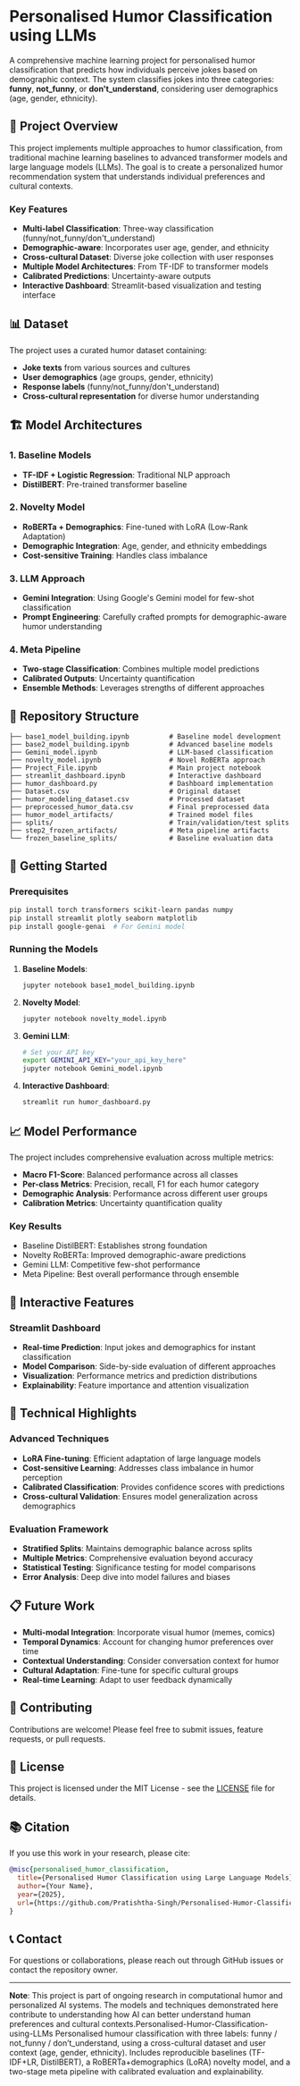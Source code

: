 # Personalised Humor Classification using LLMs

A comprehensive machine learning project for personalised humor classification that predicts how individuals perceive jokes based on demographic context. The system classifies jokes into three categories: **funny**, **not_funny**, or **don't_understand**, considering user demographics (age, gender, ethnicity).

## 🎯 Project Overview

This project implements multiple approaches to humor classification, from traditional machine learning baselines to advanced transformer models and large language models (LLMs). The goal is to create a personalized humor recommendation system that understands individual preferences and cultural contexts.

### Key Features

- **Multi-label Classification**: Three-way classification (funny/not_funny/don't_understand)
- **Demographic-aware**: Incorporates user age, gender, and ethnicity
- **Cross-cultural Dataset**: Diverse joke collection with user responses
- **Multiple Model Architectures**: From TF-IDF to transformer models
- **Calibrated Predictions**: Uncertainty-aware outputs
- **Interactive Dashboard**: Streamlit-based visualization and testing interface

## 📊 Dataset

The project uses a curated humor dataset containing:
- **Joke texts** from various sources and cultures
- **User demographics** (age groups, gender, ethnicity)
- **Response labels** (funny/not_funny/don't_understand)
- **Cross-cultural representation** for diverse humor understanding

## 🏗️ Model Architectures

### 1. Baseline Models
- **TF-IDF + Logistic Regression**: Traditional NLP approach
- **DistilBERT**: Pre-trained transformer baseline

### 2. Novelty Model
- **RoBERTa + Demographics**: Fine-tuned with LoRA (Low-Rank Adaptation)
- **Demographic Integration**: Age, gender, and ethnicity embeddings
- **Cost-sensitive Training**: Handles class imbalance

### 3. LLM Approach
- **Gemini Integration**: Using Google's Gemini model for few-shot classification
- **Prompt Engineering**: Carefully crafted prompts for demographic-aware humor understanding

### 4. Meta Pipeline
- **Two-stage Classification**: Combines multiple model predictions
- **Calibrated Outputs**: Uncertainty quantification
- **Ensemble Methods**: Leverages strengths of different approaches

## 📁 Repository Structure

```
├── base1_model_building.ipynb          # Baseline model development
├── base2_model_building.ipynb          # Advanced baseline models
├── Gemini_model.ipynb                  # LLM-based classification
├── novelty_model.ipynb                 # Novel RoBERTa approach
├── Project_File.ipynb                  # Main project notebook
├── streamlit_dashboard.ipynb           # Interactive dashboard
├── humor_dashboard.py                  # Dashboard implementation
├── Dataset.csv                         # Original dataset
├── humor_modeling_dataset.csv          # Processed dataset
├── preprocessed_humor_data.csv         # Final preprocessed data
├── humor_model_artifacts/              # Trained model files
├── splits/                             # Train/validation/test splits
├── step2_frozen_artifacts/             # Meta pipeline artifacts
└── frozen_baseline_splits/             # Baseline evaluation data
```

## 🚀 Getting Started

### Prerequisites

```bash
pip install torch transformers scikit-learn pandas numpy
pip install streamlit plotly seaborn matplotlib
pip install google-genai  # For Gemini model
```

### Running the Models

1. **Baseline Models**:
   ```bash
   jupyter notebook base1_model_building.ipynb
   ```

2. **Novelty Model**:
   ```bash
   jupyter notebook novelty_model.ipynb
   ```

3. **Gemini LLM**:
   ```bash
   # Set your API key
   export GEMINI_API_KEY="your_api_key_here"
   jupyter notebook Gemini_model.ipynb
   ```

4. **Interactive Dashboard**:
   ```bash
   streamlit run humor_dashboard.py
   ```

## 📈 Model Performance

The project includes comprehensive evaluation across multiple metrics:

- **Macro F1-Score**: Balanced performance across all classes
- **Per-class Metrics**: Precision, recall, F1 for each humor category
- **Demographic Analysis**: Performance across different user groups
- **Calibration Metrics**: Uncertainty quantification quality

### Key Results
- Baseline DistilBERT: Establishes strong foundation
- Novelty RoBERTa: Improved demographic-aware predictions
- Gemini LLM: Competitive few-shot performance
- Meta Pipeline: Best overall performance through ensemble

## 🎨 Interactive Features

### Streamlit Dashboard
- **Real-time Prediction**: Input jokes and demographics for instant classification
- **Model Comparison**: Side-by-side evaluation of different approaches
- **Visualization**: Performance metrics and prediction distributions
- **Explainability**: Feature importance and attention visualization

## 🔬 Technical Highlights

### Advanced Techniques
- **LoRA Fine-tuning**: Efficient adaptation of large language models
- **Cost-sensitive Learning**: Addresses class imbalance in humor perception
- **Calibrated Classification**: Provides confidence scores with predictions
- **Cross-cultural Validation**: Ensures model generalization across demographics

### Evaluation Framework
- **Stratified Splits**: Maintains demographic balance across splits
- **Multiple Metrics**: Comprehensive evaluation beyond accuracy
- **Statistical Testing**: Significance testing for model comparisons
- **Error Analysis**: Deep dive into model failures and biases

## 📋 Future Work

- **Multi-modal Integration**: Incorporate visual humor (memes, comics)
- **Temporal Dynamics**: Account for changing humor preferences over time
- **Contextual Understanding**: Consider conversation context for humor
- **Cultural Adaptation**: Fine-tune for specific cultural groups
- **Real-time Learning**: Adapt to user feedback dynamically

## 🤝 Contributing

Contributions are welcome! Please feel free to submit issues, feature requests, or pull requests.

## 📄 License

This project is licensed under the MIT License - see the [LICENSE](LICENSE) file for details.

## 📚 Citation

If you use this work in your research, please cite:

```bibtex
@misc{personalised_humor_classification,
  title={Personalised Humor Classification using Large Language Models},
  author={Your Name},
  year={2025},
  url={https://github.com/Pratishtha-Singh/Personalised-Humor-Classification-using-LLMs}
}
```

## 📞 Contact

For questions or collaborations, please reach out through GitHub issues or contact the repository owner.

---

**Note**: This project is part of ongoing research in computational humor and personalized AI systems. The models and techniques demonstrated here contribute to understanding how AI can better understand human preferences and cultural contexts.Personalised-Humor-Classification-using-LLMs
Personalised humour classification with three labels: funny / not_funny / don’t_understand, using a cross-cultural dataset and user context (age, gender, ethnicity). Includes reproducible baselines (TF-IDF+LR, DistilBERT), a RoBERTa+demographics (LoRA) novelty model, and a two-stage meta pipeline with calibrated evaluation and explainability.
